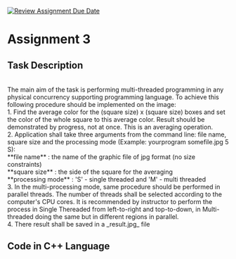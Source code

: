 [![Review Assignment Due Date](https://classroom.github.com/assets/deadline-readme-button-22041afd0340ce965d47ae6ef1cefeee28c7c493a6346c4f15d667ab976d596c.svg)](https://classroom.github.com/a/YybNWfh8)
<br/>
# Assignment 3
## Task Description
<br/>
The main aim of the task is performing multi-threaded programming in any physical concurrency supporting programming language. To achieve this following procedure should be implemented on the image:
<br/> 
1. Find the average color for the (square size) x (square size) boxes and set the color of the whole square to this average color. Result should be demonstrated by progress, not at once. This is an averaging operation.
<br/> 
2. Application shall take three arguments from the command line: file name, square size and the processing mode (Example: yourprogram somefile.jpg 5 S):
<br/>     
**file name** : the name of the graphic file of jpg format (no size constraints)
<br/>     
**square size** : the side of the square for the averaging
<br/>     
**processing mode** : 'S' - single threaded and 'M' - multi threaded
<br/> 
3. In the multi-processing mode, same procedure should be performed in parallel threads. The number of threads shall be selected according to the computer's CPU cores. It is recommended by instructor to perform the process in Single Thereaded from left-to-right and top-to-down, in Multi-threaded doing the same but in different regions in parallel.
<br/> 
4. There result shall be saved in a _result.jpg_ file

## Code in C++ Language
